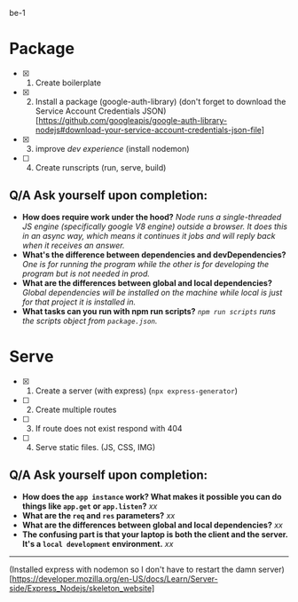 be-1

# Package
- [x] 1. Create boilerplate
- [x] 2. Install a package (google-auth-library) (don't forget to download the Service Account Credentials JSON)[https://github.com/googleapis/google-auth-library-nodejs#download-your-service-account-credentials-json-file]
- [x] 3. improve *dev experience* (install nodemon)
- [ ] 4. Create runscripts (run, serve, build)


## Q/A Ask yourself upon completion:
* **How does require work under the hood?**
*Node runs a single-threaded JS engine (specifically google V8 engine) outside a browser. It does this in an async way, which means it continues it jobs and will reply back when it receives an answer.*
* **What's the difference between dependencies and devDependencies?**
*One is for running the program while the other is for developing the program but is not needed in prod.*
* **What are the differences between global and local dependencies?**
*Global dependencies will be installed on the machine while local is just for that project it is installed in.*
* **What tasks can you run with npm run scripts?**
*`npm run scripts` runs the scripts object from `package.json`.*

# Serve
- [x] 1. Create a server (with express) (`npx express-generator`)
- [ ] 2. Create multiple routes
- [ ] 3. If route does not exist respond with 404
- [ ] 4. Serve  static files. (JS, CSS, IMG)

## Q/A Ask yourself upon completion:
* **How does the `app instance` work? What makes it possible you can do things like `app.get`  or `app.listen`?**
*xx*
* **What are the `req` and `res` parameters?**
*xx*
* **What are the differences between global and local dependencies?**
*xx*
* **The confusing part is that your laptop is both the client and the server. It's a `local development` environment.**
*xx*

----

(Installed express with nodemon so I don't have to restart the damn server)[https://developer.mozilla.org/en-US/docs/Learn/Server-side/Express_Nodejs/skeleton_website]